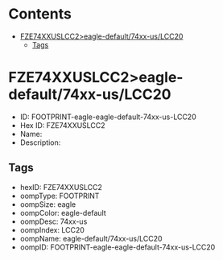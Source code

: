



Contents
========

* [FZE74XXUSLCC2>eagle-default/74xx-us/LCC20](#fze74xxuslcc2eagle-default74xx-uslcc20)
	* [Tags](#tags)

# FZE74XXUSLCC2>eagle-default/74xx-us/LCC20

- ID: FOOTPRINT-eagle-eagle-default-74xx-us-LCC20
- Hex ID: FZE74XXUSLCC2
- Name: 
- Description: 

## Tags

- hexID: FZE74XXUSLCC2
- oompType: FOOTPRINT
- oompSize: eagle
- oompColor: eagle-default
- oompDesc: 74xx-us
- oompIndex: LCC20
- oompName: eagle-default/74xx-us/LCC20
- oompID: FOOTPRINT-eagle-eagle-default-74xx-us-LCC20
